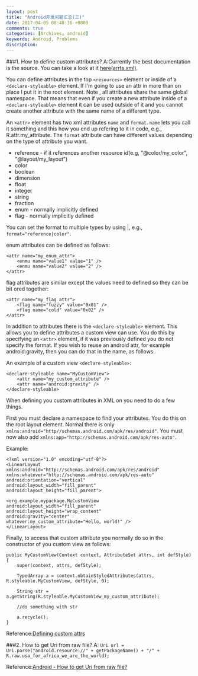```yaml
---
layout: post
title: "Android开发问题汇总(三)"
date: 2017-04-05 08:48:36 +0800
comments: true
categories: [Archives, android] 
keywords: Android, Problems 
discription: 
---
```


###1. How to define custom attributes?
A:Currently the best documentation is the source. You can take a look at it [here(arrts.xml)](https://github.com/android/platform_frameworks_base/blob/master/core/res/res/values/attrs.xml).  

You can define attributes in the top `<resources>` element or inside of a `<declare-styleable>` element. If I'm going to use an attr in more than on place I put it in the root element. Note , all attributes share the same global namespace. That means that even if you create a new attribute inside of a `<declare-styleable>` element it can be used outside of it and you cannot create another attribute with the same name of a different type.

An `<attr>` element has two xml attributes `name` and `format`. `name` lets you call it something and this how you end up refering to it in code, e.g., R.attr.my_attribute. The `format` attribute can have different values depending on the type of attribute you want.  

* reference - if it references another resource id(e.g, "@color/my_color", "@layout/my_layout")
* color
* boolean
* dimension
* float
* integer
* string
* fraction
* enum - normally implicitly defined
* flag - normally implicitly defined

You can set the format to multiple types by using |, e.g., `format="reference|color"`.

enum attributes can be defined as follows:

```
<attr name="my_enum_attr"> 
    <enmu name="value1" value="1" />
    <enmu name="value2" value="2" />
</attr>
```

flag attributes are similar except the values need to defined so they can be bit ored together:

```
<attr name="my_flag_attr">
    <flag name="fuzzy" value="0x01" />
    <flag name="cold" value="0x02" />
</attr>
```

In addition to attributes there is the `<declare-styleable>` element. This allows you to define attributes a custom view can use. You do this by specifying an `<attr>` element, if it was previously defined you do not specify the format. If you wish to reuse an android attr, for example android:gravity, then you can do that in the name, as follows.

An example of a custom view `<declare-styleable>`:

```
<declare-styleable name="MyCustomView"> 
    <attr name="my_custom_attribute" />
    <attr name="android:gravity" />
</declare-styleable>
```

When defining you custom attributes in XML on you need to do a few things.  

First you must declare a namespace to find your attributes. You do this on the root layout element. Normal there is only `xmlns:android="http//schemas.android.com/apk/res/android"`. You must now also add `xmlns:app="http://schemas.android.com/apk/res-auto"`.

Example:

```
<?xml version="1.0" encoding="utf-8"?>
<LinearLayout
xmlns:android="http://schemas.android.com/apk/res/android"
xmlns:whatever="http://schemas.android.com/apk/res-auto"
android:orientation="vertical"
android:layout_width="fill_parent"
android:layout_height="fill_parent">

<org.example.mypackage.MyCustomView
android:layout_width="fill_parent"
android:layout_height="wrap_content"
android:gravity="center"
whatever:my_custom_attribute="Hello, world!" />
</LinearLayout>
```

Finally, to access that custom attribute you normally do so in the constructor of you custom view as follows:

```
public MyCustomView(Context context, AttributeSet attrs, int defStyle) {
    super(context, attrs, defStyle);

    TypedArray a = context.obtainStyledAttributes(attrs, R.styleable.MyCustomView, defStyle, 0);

    String str = a.getString(R.styleable.MyCustomView_my_custom_attribute);

    //do something with str

    a.recycle();
}
```

Reference:[Defining custom attrs](http://stackoverflow.com/questions/3441396/defining-custom-attrs)  

###2. How to get Uri from raw file?
A: `Uri url = Uri.parse("android.resource://" + getPackageName() + "/" + R.raw.usa_for_africa_we_are_the_world);`  

Reference:[Android - How to get Uri from raw file?](http://stackoverflow.com/questions/16791439/android-how-to-get-uri-from-raw-file)  
